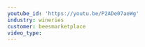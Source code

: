 ```yaml
---
youtube_id: 'https://youtu.be/P2ADe07aeWg'
industry: wineries
customer: beesmarketplace
video_type:
---
```



